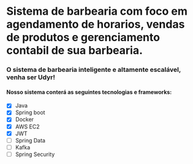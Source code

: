 # Sistema de barbearia com foco em agendamento de horarios, vendas de produtos e gerenciamento contabil de sua barbearia.

### O sistema de barbearia inteligente e altamente escalável, venha ser Udyr! 

#### Nosso sistema conterá as seguintes tecnologias e frameworks:

* [X] Java
* [X] Spring boot
* [X] Docker
* [X] AWS EC2
* [X] JWT
* [ ] Spring Data
* [ ] Kafka
* [ ] Spring Security
